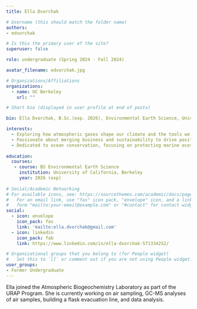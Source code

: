```yaml
---
title: Ella Dvorchak

# Username (this should match the folder name)
authors:
- edvorchak

# Is this the primary user of the site?
superuser: false

role: undergraduate (Spring 2024 - Fall 2024)

avatar_filename: edvorchak.jpg

# Organizations/Affiliations
organizations:
  - name: UC Berkeley
    url: ""

# Short bio (displayed in user profile at end of posts)

bio: Ella Dvorchak, B.Sc.(exp. 2026), Environmental Earth Science, University of California at Berkeley. URAP researcher in Atmospheric Biogeochemistry Lab (January 2023- present).   

interests:
  - Exploring how atmospheric gases shape our climate and the tools we need to predict future changes.
  - Passionate about merging business and sustainability to drive positive environmental impact.
  - Dedicated to ocean conservation, focusing on protecting marine ecosystems from pollution and climate change.
  
education:
  courses:
   - course: BS Environmental Earth Science
     institution: University of California, Berkeley
     year: 2026 (exp)
      
# Social/Academic Networking
# For available icons, see: https://sourcethemes.com/academic/docs/page-builder/#icons
#   For an email link, use "fas" icon pack, "envelope" icon, and a link in the
#   form "mailto:your-email@example.com" or "#contact" for contact widget.
social:
  - icon: envelope
    icon_pack: fas
    link: 'mailto:ella.dvorchak@gmail.com'
  - icon: linkedin
    icon_pack: fab
    link: https://www.linkedin.com/in/ella-dvorchak-571334252/ 

# Organizational groups that you belong to (for People widget)
#   Set this to `[]` or comment out if you are not using People widget.
user_groups:
- Former Undergraduate
---
```


Ella joined the Atmospheric Biogeochemistry Laboratory as part of the URAP Program. She is currently working on air sampling, GC-MS analyses of air samples, building a flask evacuation line, and data analysis.    

